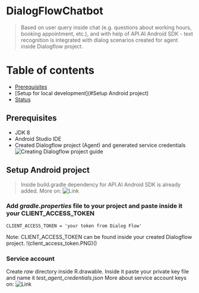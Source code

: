 # DialogFlowChatbot

> Based on user query inside chat (e.g. questions about working hours, booking appointment, etc.), and with help of API.AI Android SDK - text recognition is integrated with dialog scenarios created for agent inside Dialogflow project.

# Table of contents

* [Prerequisites](#Prerequisites)
* [Setup for local development](#Setup Android project)
* [Status](#status)

## Prerequisites
* JDK 8
* Android Studio IDE
* Created Dialogflow project (Agent) and generated service credentials ![Creating Dialogflow project guide](https://cloud.google.com/dialogflow/docs/quick/setup)

## Setup Android project

> Inside build.gradle dependency for API.AI Android SDK is already added. More on: ![Link](https://github.com/dialogflow/dialogflow-android-client)

### Add _gradle.properties_ file to your project and paste inside it your CLIENT_ACCESS_TOKEN
```
CLIENT_ACCESS_TOKEN = 'your token from Dialog Flow'
```
Note: CLIENT_ACCESS_TOKEN can be found inside your created Dialogflow project.
!(client_access_token.PNG)()
### Service account 
Create _raw_ directory inside R.drawable. Inside it paste your private key file and name it _test_agent_credentials.json_ 
More about service account keys on: ![Link](https://cloud.google.com/dialogflow/docs/quick/setup)
